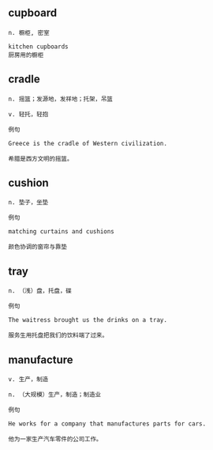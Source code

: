 ## cupboard
```
n. 橱柜, 密室

kitchen cupboards
厨房用的橱柜
```
## cradle
```
n. 摇篮；发源地，发祥地；托架，吊篮

v. 轻托，轻抱

例句

Greece is the cradle of Western civilization.

希腊是西方文明的摇篮。
```
## cushion
```
n. 垫子，坐垫

例句

matching curtains and cushions

颜色协调的窗帘与靠垫
```
## tray
```
n. （浅）盘，托盘，碟

例句

The waitress brought us the drinks on a tray.

服务生用托盘把我们的饮料端了过来。
```
## manufacture
```
v. 生产，制造

n. （大规模）生产，制造；制造业

例句

He works for a company that manufactures parts for cars.

他为一家生产汽车零件的公司工作。
```